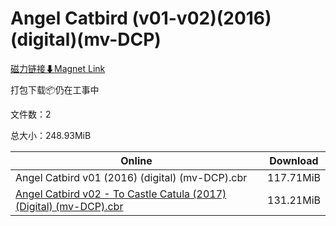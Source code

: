# Angel Catbird (v01-v02)(2016)(digital)(mv-DCP)

[磁力链接⬇Magnet Link](magnet:?xt=urn:btih:1e4daa62026cb1ced2b66cb202274a00b87d95dd&dn=Angel%20Catbird%20%28v01-v02%29%282016%29%28digital%29%28mv-DCP%29)

打包下载📦仍在工事中

文件数：2

总大小：248.93MiB

Online | Download
--- | ---
Angel Catbird v01 (2016) (digital) (mv-DCP).cbr | 117.71MiB
[Angel Catbird v02 - To Castle Catula (2017) (Digital) (mv-DCP).cbr](https://github.com/alicewish/markdown/blob/master/comic/Angel-Catbird-v02-To-Castle-Catula-2017-Digital-mv-DCP-cbr.md) | 131.21MiB